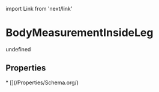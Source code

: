 import Link from 'next/link'
# BodyMeasurementInsideLeg

undefined

## Properties

<Grid>
* [](/Properties/Schema.org/)

</Grid>

